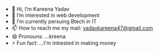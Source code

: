- 👋 Hi, I’m Kareena Yadav
- 👀 I’m interested in  web development 
- 🌱 I’m currently persuing Btech in IT 
- 📫 How to reach me my mail: yadavkareena47@gmail.com
- 😄 Pronouns: ...kreena 
- ⚡ Fun fact: ...I'm intrested in making money 
